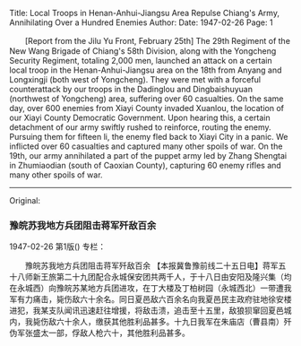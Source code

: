 Title: Local Troops in Henan-Anhui-Jiangsu Area Repulse Chiang's Army, Annihilating Over a Hundred Enemies
Author:
Date: 1947-02-26
Page: 1

　　[Report from the Jilu Yu Front, February 25th] The 29th Regiment of the New Wang Brigade of Chiang's 58th Division, along with the Yongcheng Security Regiment, totaling 2,000 men, launched an attack on a certain local troop in the Henan-Anhui-Jiangsu area on the 18th from Anyang and Longxingji (both west of Yongcheng). They were met with a forceful counterattack by our troops in the Dadinglou and Dingbaishuyuan (northwest of Yongcheng) area, suffering over 60 casualties. On the same day, over 600 enemies from Xiayi County invaded Xuanlou, the location of our Xiayi County Democratic Government. Upon hearing this, a certain detachment of our army swiftly rushed to reinforce, routing the enemy. Pursuing them for fifteen li, the enemy fled back to Xiayi City in a panic. We inflicted over 60 casualties and captured many other spoils of war. On the 19th, our army annihilated a part of the puppet army led by Zhang Shengtai in Zhumiaodian (south of Caoxian County), capturing 60 enemy rifles and many other spoils of war.



<hr /> 

Original: 


### 豫皖苏我地方兵团阻击蒋军歼敌百余

1947-02-26
第1版()
专栏：

　　豫皖苏我地方兵团阻击蒋军歼敌百余
    【本报冀鲁豫前线二十五日电】蒋军五十八师新王旅第二十九团配合永城保安团共两千人，于十八日由安阳及隆兴集（均在永城西）向豫皖苏某地方兵团进攻，在丁大楼及丁柏树园（永城西北）一带遭我军有力痛击，毙伤敌六十余名。同日夏邑敌六百余名向我夏邑民主政府驻地徐安楼进犯，我某支队闻讯迅速赶往增援，将敌击溃，追击至十五里，敌狼狈窜回夏邑城内，我毙伤敌六十余人，缴获其他胜利品甚多。十九日我军在朱庙店（曹县南）歼伪军张盛太一部，俘敌人枪六十，其他胜利品甚多。

